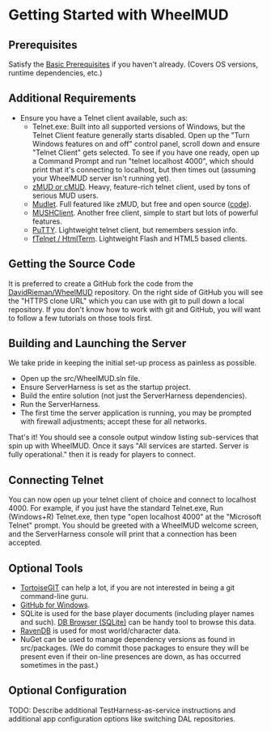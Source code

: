 # Getting Started with WheelMUD

## Prerequisites
Satisfy the [Basic Prerequisites](BasicPrerequisites.md) if you haven't already. (Covers OS versions, runtime dependencies, etc.)

## Additional Requirements
* Ensure you have a Telnet client available, such as:
  - Telnet.exe: Built into all supported versions of Windows, but the Telnet Client feature generally starts disabled. Open up the "Turn Windows features on and off" control panel, scroll down and ensure "Telnet Client" gets selected. To see if you have one ready, open up a Command Prompt and run "telnet localhost 4000", which should print that it's connecting to localhost, but then times out (assuming your WheelMUD server isn't running yet).
  - [zMUD or cMUD](http://www.zuggsoft.com/index.php). Heavy, feature-rich telnet client, used by tons of serious MUD users.
  - [Mudlet](https://www.mudlet.org/). Full featured like zMUD, but free and open source ([code](https://github.com/Mudlet/Mudlet)).
  - [MUSHClient](http://www.gammon.com.au/mushclient/mushclient.htm). Another free client, simple to start but lots of powerful features.
  - [PuTTY](http://www.putty.org). Lightweight telnet client, but remembers session info.
  - [fTelnet / HtmlTerm](https://www.ftelnet.ca). Lightweight Flash and HTML5 based clients.

## Getting the Source Code
It is preferred to create a GitHub fork the code from the [DavidRieman/WheelMUD](https://github.com/DavidRieman/WheelMUD) repository.
On the right side of GitHub you will see the "HTTPS clone URL" which you can use with git to pull down a local repository.
If you don't know how to work with git and GitHub, you will want to follow a few tutorials on those tools first.

## Building and Launching the Server
We take pride in keeping the initial set-up process as painless as possible.
* Open up the src/WheelMUD.sln file.
* Ensure ServerHarness is set as the startup project.
* Build the entire solution (not just the ServerHarness dependencies).
* Run the ServerHarness.
* The first time the server application is running, you may be prompted with firewall adjustments; accept these for all networks.

That's it! You should see a console output window listing sub-services that spin up with WheelMUD.
Once it says "All services are started. Server is fully operational." then it is ready for players to connect.

## Connecting Telnet
You can now open up your telnet client of choice and connect to localhost 4000.
For example, if you just have the standard Telnet.exe, Run (Windows+R) Telnet.exe, then type "open localhost 4000" at the "Microsoft Telnet" prompt.
You should be greeted with a WheelMUD welcome screen, and the ServerHarness console will print that a connection has been accepted.

## Optional Tools
* [TortoiseGIT](https://code.google.com/p/tortoisegit) can help a lot, if you are not interested in being a git command-line guru.
* [GitHub for Windows](https://windows.github.com).
* SQLite is used for the base player documents (including player names and such). [DB Browser (SQLite)](https://sqlitebrowser.org/) can be handy tool to browse this data.
* [RavenDB](http://ravendb.net) is used for most world/character data.
* NuGet can be used to manage dependency versions as found in src/packages. (We do commit those packages to ensure they will be present even if their on-line presences are down, as has occurred sometimes in the past.)

## Optional Configuration
TODO: Describe additional TestHarness-as-service instructions and additional app configuration options like switching DAL repositories.
